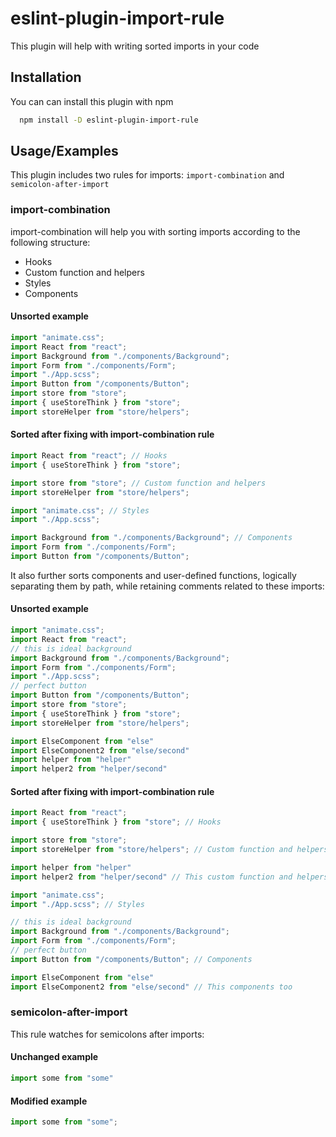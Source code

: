# eslint-plugin-import-rule

This plugin will help with writing sorted imports in your code

## Installation

You can can install this plugin with npm

```bash
  npm install -D eslint-plugin-import-rule
```
    
## Usage/Examples

This plugin includes two rules for imports: ```import-combination``` and ```semicolon-after-import```

### import-combination

import-combination will help you with sorting imports according to the following structure:
  - Hooks
  - Custom function and helpers
  - Styles
  - Components

#### Unsorted example

```javascript
import "animate.css";
import React from "react";
import Background from "./components/Background";
import Form from "./components/Form";
import "./App.scss";
import Button from "/components/Button";
import store from "store";
import { useStoreThink } from "store";
import storeHelper from "store/helpers";
```

#### Sorted after fixing with import-combination rule 

```javascript
import React from "react"; // Hooks 
import { useStoreThink } from "store";

import store from "store"; // Custom function and helpers
import storeHelper from "store/helpers"; 

import "animate.css"; // Styles
import "./App.scss"; 

import Background from "./components/Background"; // Components
import Form from "./components/Form";
import Button from "/components/Button";
```

It also further sorts components and user-defined functions, logically separating them by path, while retaining comments related to these imports:

#### Unsorted example

```javascript
import "animate.css";
import React from "react";
// this is ideal background
import Background from "./components/Background";
import Form from "./components/Form";
import "./App.scss";
// perfect button 
import Button from "/components/Button";
import store from "store";
import { useStoreThink } from "store";
import storeHelper from "store/helpers";

import ElseComponent from "else"
import ElseComponent2 from "else/second"
import helper from "helper"
import helper2 from "helper/second"
```

#### Sorted after fixing with import-combination rule 

```javascript
import React from "react";
import { useStoreThink } from "store"; // Hooks

import store from "store";
import storeHelper from "store/helpers"; // Custom function and helpers

import helper from "helper"
import helper2 from "helper/second" // This custom function and helpers too 

import "animate.css";
import "./App.scss"; // Styles 

// this is ideal background
import Background from "./components/Background";
import Form from "./components/Form";
// perfect button 
import Button from "/components/Button"; // Components

import ElseComponent from "else"
import ElseComponent2 from "else/second" // This components too
```

### semicolon-after-import

This rule watches for semicolons after imports:

#### Unchanged example

```javascript
import some from "some"
```

#### Modified example

```javascript
import some from "some";
```
